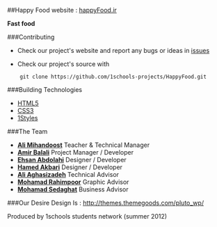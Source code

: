 ##Happy Food website : [happyFood.ir](http://happyfood.ir)

**Fast food**

###Contributing

* Check our project's website and report any bugs or ideas in [issues](https://github.com/1schools-projects/HappyFood/issues)

* Check our project's source with
```
    git clone https://github.com/1schools-projects/HappyFood.git
```


###Building Technologies
* [HTML5](http://ali.md/wiki/html5)
* [CSS3](http://ali.md/css3ref)
* [1Styles](http://ali.md/1styles)


###The Team
* [**Ali Mihandoost**](http://github.com/Alimd) Teacher  & Technical Manager
* [**Amir Balali**](https://github.com/amirbll) Project Manager / Developer
* [**Ehsan Abdolahi**](https://github.com/ehsanab) Designer / Developer
* [**Hamed Akbari**](https://github.com/HamedAkbari) Designer / Developer
* [**Ali Aghasizadeh**](http://github.com/AliGH) Technical Advisor
* [**Mohamad Rahimpoor**](http://github.com/mrahimpoor) Graphic Advisor
* [**Mohamad Sedaghat**](http://github.com/msedaghat) Business Advisor

###Our Desire Design Is : http://themes.themegoods.com/pluto_wp/

Produced by 1schools students network (summer 2012)